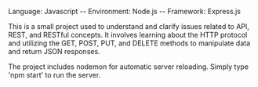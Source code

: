 Language: Javascript -- Environment: Node.js -- Framework: Express.js

This is a small project used to understand and clarify issues related to API, REST, and RESTful concepts. It involves learning about the HTTP protocol and utilizing the GET, POST, PUT, and DELETE methods to manipulate data and return JSON responses.

The project includes nodemon for automatic server reloading. Simply type 'npm start' to run the server.
